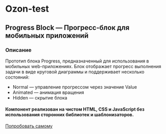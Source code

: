 # Ozon-test

## Progress Block — Прогресс-блок для мобильных приложений
### Описание
Прототип блока Progress, предназначенный для использования в мобильных web-приложениях. Блок отображает прогресс выполнения задачи в виде круговой диаграммы и поддерживает несколько состояний:

- Normal — управление прогрессом через значение Value
- Animated — анимация вращения
- Hidden — скрытие блока

#### Компонент реализован на чистом HTML, CSS и JavaScript без использования сторонних библиотек и шаблонизаторов.

[Попробовать самому](https://marinabrodiansky.github.io/Ozon-test/)